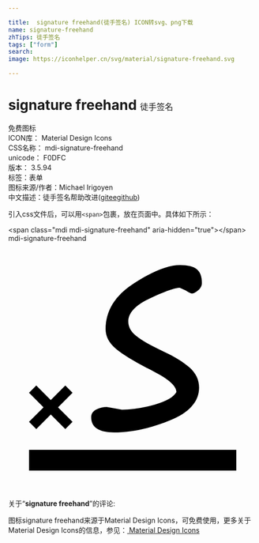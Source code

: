 ```yaml
---

title:  signature freehand(徒手签名) ICON转svg、png下载
name: signature-freehand
zhTips: 徒手签名
tags: ["form"]
search: 
image: https://iconhelper.cn/svg/material/signature-freehand.svg

---
```


# signature freehand  <small style="font-size: 60%;font-weight: 100">徒手签名</small>


<div class="detail-page">
<p>
<span><span class="badge-success badge">免费图标</span> </span>
<br/>
<span>
ICON库：
<span class="badge-secondary badge">Material Design Icons</span> 
</span>
<br/>
<span>
CSS名称：
<span class="badge-secondary badge">mdi-signature-freehand</span> 
</span>
<br/>
<span>
unicode：
<span class="badge-secondary badge">F0DFC</span> 
<copy-btn content='F0DFC' btn-title=""></copy-btn>
<copy-btn :content='String.fromCodePoint(parseInt("F0DFC", 16))' btn-title="复制U"></copy-btn>
</span>
<br/>
<span>
版本：
<span class="badge-secondary badge">3.5.94</span> 
</span><br/><span>标签：<span class="badge-light badge"><router-link to="/tags/form.html">表单</router-link></span></span>
<br/>
<span>图标来源/作者：<span class="badge-light badge">Michael Irigoyen</span></span> 
<br/>
<span class="zh-detail">中文描述：<span class="badge-primary badge">徒手签名</span><span class="help-link"><span>帮助改进</span>(<a href="https://gitee.com/liuwave/icon-helper/edit/master/json/material/signature-freehand.json" target="_blank" rel="noopener noreferrer">gitee</a><a href="https://github.com/liuwave/icon-helper/edit/master/json/material/signature-freehand.json" target="_blank" rel="noopener noreferrer">github</a></span>)</span><br/>
</p>
</div>
<div class="alert alert-dark">
  <i class="mdi mdi-signature-freehand mdi-48px"></i>
  <i class="mdi mdi-signature-freehand mdi-36px"></i>
  <i class="mdi mdi-signature-freehand mdi-24px"></i>
  <i class="mdi mdi-signature-freehand mdi-18px"></i>
</div>
<div>
  <p>引入css文件后，可以用<code>&lt;span&gt;</code>包裹，放在页面中。具体如下所示：    
  </p>
  <div class="alert alert-primary" style="font-size: 14px">
    &lt;span class="mdi mdi-signature-freehand" aria-hidden="true"&gt;&lt;/span&gt;
    <copy-btn content='<span class="mdi mdi-signature-freehand" aria-hidden="true"></span>'></copy-btn>
  </div>
  <div class="alert alert-secondary">
    <i class="mdi mdi-signature-freehand"
    style="font-size: 24px"
    aria-hidden="true"></i> mdi-signature-freehand
    <copy-btn content="mdi-signature-freehand" btn-title="复制图标名称"></copy-btn>
  </div>
</div>
<div id="svg" class="svg-wrap">
<svg xmlns="http://www.w3.org/2000/svg" viewBox="0 0 24 24"><path d="M22,22H2V20H22V22M6.2,17.3L5.5,18L4.1,16.6L2.7,18L2,17.3L3.4,15.9L2,14.5L2.7,13.8L4.1,15.2L5.5,13.8L6.2,14.5L4.8,15.9L6.2,17.3M16.22,14.43C16.22,13.85 15.5,13.2 14.06,12.46C12.23,11.54 11,10.79 10.36,10.24C9.71,9.68 9.39,9.06 9.39,8.37C9.39,6.59 10.3,5.12 12.12,3.95C13.94,2.78 15.43,2.19 16.57,2.19C17.31,2.19 17.85,2.32 18.18,2.58C18.5,2.83 18.68,3.27 18.68,3.9C18.68,4.18 18.56,4.42 18.31,4.63C18.07,4.83 17.87,4.93 17.74,4.93C17.63,4.93 17.43,4.83 17.13,4.64L16.55,4.38C16.08,4.38 15.14,4.71 13.71,5.38C12.29,6.04 11.58,6.79 11.58,7.63C11.58,8.14 11.82,8.6 12.32,9C12.82,9.42 13.71,9.93 15,10.53C16.03,11 16.86,11.5 17.5,12.07C18.1,12.61 18.41,13.25 18.41,14C18.41,15.34 17.47,16.41 15.58,17.17C13.7,17.94 11.9,18.32 10.19,18.32C8.75,18.32 8,17.83 8,16.86C8,16.5 8.19,16.27 8.5,16.11C8.83,15.95 9.16,15.87 9.5,15.87L10.25,16L10.97,16.13C11.95,16.13 13,15.97 14.13,15.64C15.26,15.32 15.96,14.91 16.22,14.43Z" /></svg>
</div>
<detail full-name='mdi-signature-freehand'></detail>
<div class="icon-detail__container">
<p>关于“<b>signature freehand</b>”的评论:</p>
</div>
<Vssue title="关于“signature freehand”的评论" />    
<div><p>图标signature freehand来源于Material Design Icons，可免费使用，更多关于 Material Design Icons的信息，参见：<a target="_blank" href="https://iconhelper.cn/material.html"> Material Design Icons</a>
</p></div>
